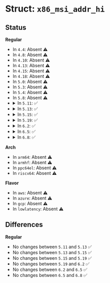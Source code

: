 # Struct: <code>x86_msi_addr_hi</code>

## Status
<b>Regular</b>
<ul>
<li>
In <code>4.4</code>: Absent ⚠️
</li>
<li>
In <code>4.8</code>: Absent ⚠️
</li>
<li>
In <code>4.10</code>: Absent ⚠️
</li>
<li>
In <code>4.13</code>: Absent ⚠️
</li>
<li>
In <code>4.15</code>: Absent ⚠️
</li>
<li>
In <code>4.18</code>: Absent ⚠️
</li>
<li>
In <code>5.0</code>: Absent ⚠️
</li>
<li>
In <code>5.3</code>: Absent ⚠️
</li>
<li>
In <code>5.4</code>: Absent ⚠️
</li>
<li>
In <code>5.8</code>: Absent ⚠️
</li>
<li>
<details>
<summary>In <code>5.11</code>: ✅</summary>

```c
struct x86_msi_addr_hi {
    u32 reserved;
    u32 destid_8_31;
};
```
</details>
</li>
<li>
<details>
<summary>In <code>5.13</code>: ✅</summary>

```c
struct x86_msi_addr_hi {
    u32 reserved;
    u32 destid_8_31;
};
```
</details>
</li>
<li>
<details>
<summary>In <code>5.15</code>: ✅</summary>

```c
struct x86_msi_addr_hi {
    u32 reserved;
    u32 destid_8_31;
};
```
</details>
</li>
<li>
<details>
<summary>In <code>5.19</code>: ✅</summary>

```c
struct x86_msi_addr_hi {
    u32 reserved;
    u32 destid_8_31;
};
```
</details>
</li>
<li>
<details>
<summary>In <code>6.2</code>: ✅</summary>

```c
struct x86_msi_addr_hi {
    u32 reserved;
    u32 destid_8_31;
};
```
</details>
</li>
<li>
<details>
<summary>In <code>6.5</code>: ✅</summary>

```c
struct x86_msi_addr_hi {
    u32 reserved;
    u32 destid_8_31;
};
```
</details>
</li>
<li>
<details>
<summary>In <code>6.8</code>: ✅</summary>

```c
struct x86_msi_addr_hi {
    u32 reserved;
    u32 destid_8_31;
};
```
</details>
</li>
</ul>
<b>Arch</b>
<ul>
<li>
In <code>arm64</code>: Absent ⚠️
</li>
<li>
In <code>armhf</code>: Absent ⚠️
</li>
<li>
In <code>ppc64el</code>: Absent ⚠️
</li>
<li>
In <code>riscv64</code>: Absent ⚠️
</li>
</ul>
<b>Flavor</b>
<ul>
<li>
In <code>aws</code>: Absent ⚠️
</li>
<li>
In <code>azure</code>: Absent ⚠️
</li>
<li>
In <code>gcp</code>: Absent ⚠️
</li>
<li>
In <code>lowlatency</code>: Absent ⚠️
</li>
</ul>

## Differences
<b>Regular</b>
<ul>
<li>
No changes between <code>5.11</code> and <code>5.13</code> ✅
</li>
<li>
No changes between <code>5.13</code> and <code>5.15</code> ✅
</li>
<li>
No changes between <code>5.15</code> and <code>5.19</code> ✅
</li>
<li>
No changes between <code>5.19</code> and <code>6.2</code> ✅
</li>
<li>
No changes between <code>6.2</code> and <code>6.5</code> ✅
</li>
<li>
No changes between <code>6.5</code> and <code>6.8</code> ✅
</li>
</ul>
